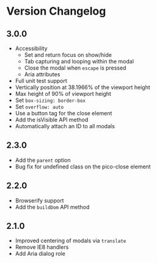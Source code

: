 Version Changelog
=================

3.0.0
-----

* Accessibility
  * Set and return focus on show/hide
  * Tab capturing and looping within the modal
  * Close the modal when `escape` is pressed
  * Aria attributes
* Full unit test support
* Vertically position at 38.1966% of the viewport height
* Max height of 90% of viewport height
* Set `box-sizing: border-box`
* Set `overflow: auto`
* Use a button tag for the close element
* Add the isVisible API method
* Automatically attach an ID to all modals

2.3.0
-----

* Add the `parent` option
* Bug fix for undefined class on the pico-close element

2.2.0
-----

* Browserify support
* Add the `buildDom` API method

2.1.0
-----

* Improved centering of modals via `translate`
* Remove IE8 handlers
* Add Aria dialog role

